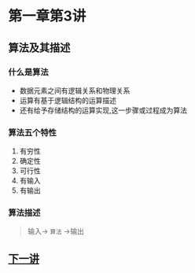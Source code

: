 # 第一章第3讲 
## 算法及其描述
### 什么是算法
- 数据元素之间有逻辑关系和物理关系
- 运算有基于逻辑结构的运算描述
- 还有给予存储结构的运算实现,这一步骤或过程成为算法
### 算法五个特性
1. 有穷性
2. 确定性
3. 可行性
4. 有输入
5. 有输出
### 算法描述
> 输入-> `算法` ->输出


## [下一讲](section4.md)